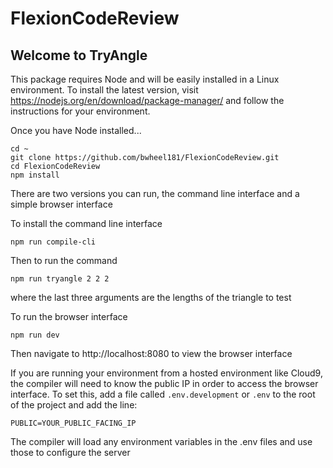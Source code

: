 # FlexionCodeReview

## Welcome to TryAngle

This package requires Node and will be easily installed in a Linux environment. 
To install the latest version, visit https://nodejs.org/en/download/package-manager/ and follow the instructions for your
environment. 

Once you have Node installed...
```
cd ~
git clone https://github.com/bwheel181/FlexionCodeReview.git
cd FlexionCodeReview
npm install
```
There are two versions you can run, the command line interface and a simple browser interface

To install the command line interface
```
npm run compile-cli
```
Then to run the command
```
npm run tryangle 2 2 2
```
where the last three arguments are the lengths of the triangle to test

To run the browser interface
```
npm run dev
```
Then navigate to http://localhost:8080 to view the browser interface

If you are running your environment from a hosted environment like Cloud9, the compiler will need to know the public IP 
in order to access the browser interface. To set this, add a file called `.env.development` or `.env` to the root
of the project and add the line:
```
PUBLIC=YOUR_PUBLIC_FACING_IP
```
The compiler will load any environment variables in the .env files and use those to configure the server
